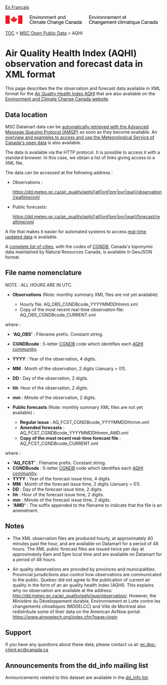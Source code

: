 [En Français](readme_aqhi-datamartxml_en.md)

![ECCC logo](../../img_eccc-logo.png)

[TOC](../../readme_en.md) > [MSC Open Public Data](../readme_en.md) > AQHI

# Air Quality Health Index (AQHI) observation and forecast data in XML format

This page describes the the observation and forecast data available in XML format for the [Air Quality Health Index AQHI](readme_aqhi_en.md) that are also available on the [Environment and Climate Change Canada website](https://meteo.gc.ca/airquality/pages/index_e.html). 

## Data location

MSC Datamart data can be [automatically retrieved with the Advanced Message Queuing Protocol (AMQP)](../../msc-datamart/amqp_en.md) as soon as they become available. An [overview and examples to access and use the Meteorological Service of Canada's open data](../../usage/readme_en.md) is also available.

The data is available via the HTTP protocol. It is possible to access it with a standard browser. In this case, we obtain a list of links giving access to a XML file.

The data can be accessed at the following address :

* Observations :

   https://dd.meteo.gc.ca/air_quality/aqhi/[atl|ont|pnr|pyr|que]/observation/realtime/xml
  
* Public forecasts:

  https://dd.meteo.gc.ca/air_quality/aqhi/[atl|ont|pnr|pyr|que]/forecast/realtime/xml
  
A file that makes it easier for automated systems to access [real-time updated data](https://dd.meteo.gc.ca/air_quality/doc/AQHI_XML_File_List.xml) is available. 

A [complete list of cities](http://collaboration.cmc.ec.gc.ca/cmc/cmos/public_doc/msc-data/aqhi/aqhi_station.geojson), with the codes of [CGNDB](http://www4.rncan.gc.ca/search-place-names/unique), Canada's toponymic data maintained by Natural Resources Canada, is available in GeoJSON format. 

## File name nomenclature 

NOTE : ALL HOURS ARE IN UTC.

* **Observations** (Note: monthly summary XML files are not yet available)

  * Hourly file: AQ_OBS_CGNDBcode_YYYYMMDDhhmm.xml
  * Copy of the most recent real-time observation file: AQ_OBS_CGNDBcode_CURRENT.xml

where :

* __'AQ_OBS'__ : Filename prefix. Constant string.
* __CGNDBcode__ : 5-letter [CGNDB](http://www4.rncan.gc.ca/search-place-names/unique) code which identifies each [AQHI communitiy](http://collaboration.cmc.ec.gc.ca/cmc/cmos/public_doc/msc-data/aqhi/aqhi_community.geojson). 
* __YYYY__ : Year of the observation, 4 digits.
* __MM__ : Month of the observation, 2 digits (January = 01).
* __DD__ : Day of the observation, 2 digits.
* __hh__: Hour of the observation, 2 digits.
* __mm__ : Minute of the observation, 2 digits.

* **Public forecasts** (Note: monthly summary XML files are not yet available) :
    * __Regular issue__ :     AQ_FCST_CGNDBcode_YYYYMMDDhhmm.xml
    * __Amended forecasts__ : AQ_FCST_CGNDBcode_YYYYMMDDhhmm_AMD.xml
    * __Copy of the most recent real-time forecast file__ : AQ_FCST_CGNDBcode_CURRENT.xml
   
where :

* __'AQ_FCST'__ :  Filename prefix. Constant string.
* __CGNDBcode__ : 5-letter [CGNDB](http://www4.rncan.gc.ca/search-place-names/unique) code which identifies each [AQHI communitiy](http://collaboration.cmc.ec.gc.ca/cmc/cmos/public_doc/msc-data/aqhi/aqhi_community.geojson). 
* __YYYY__ : Year of the forecast issue time, 4 digits.
* __MM__ : Month of the forecast issue time, 2 digits (January = 01).
* __DD__ : Day of the forecast issue time, 2 digits.
* __hh__ : Hour of the forecast issue time, 2 digits.
* __mm__ : Minute of the forecast issue time, 2 digits.
* __'AMD'__ : The suffix appended to the filename to indicate that the file is
an amendment.

## Notes

* The XML observation files are produced hourly, at approximately 40 minutes past the hour,
and are available on Datamart for a period of 48 hours. The XML public forecast files are issued
twice per day at approximately 6am and 5pm local time and are available on Datamart for a
period of 48 hours.

* Air quality observations are provided by provinces and municipalities. Provincial jurisdictions also control how observations are communicated to the public. Quebec did not agree to the publication of current air quality in the form of an air quality health index (AQHI). This explains why no observation are available at the address: http://dd.meteo.gc.ca/air_quality/aqhi/que/observation/. However, the Ministère du Développement durable, Environnement et Lutte contre les changements climatiques (MDDELCC) and Ville de Montreal also redistribute some of their data on the American AirNow portal:
https://www.airnowtech.org/index.cfm?page=login 

## Support

If you have any questions about these data, please contact us at: ec.dps-client.ec@canada.ca

## Announcements from the dd_info mailing list 

Announcements related to this dataset are available in the [dd_info list](https://lists.ec.gc.ca/cgi-bin/mailman/listinfo/dd_info).


